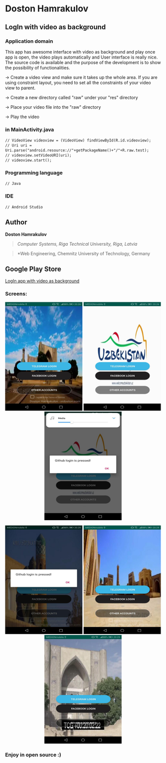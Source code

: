 # Doston Hamrakulov

## LogIn with video as background
### Application domain  
This app has awesome interface with video as background and play once app is open, the video plays automatically and User interface is really nice. The source code is available and the purpose of the development is to show the possibility of functionalities.


-> Create a video view and make sure it takes up the whole area. If you are using constraint layout, you need to set all the constraints of your video view to parent.

-> Create a new directory called "raw" under your "res" directory

-> Place your video file into the "raw" directory

-> Play the video

### in MainActivity.java
``` [code]
// VideoView videoview = (VideoView) findViewById(R.id.videoview);
// Uri uri = Uri.parse("android.resource://"+getPackageName()+"/"+R.raw.test);
// videoview.setVideoURI(uri);
// videoview.start();
```


### Programming language
```[java]
// Java 
```

### IDE
```[androidstudio]
// Android Studio
```

## Author
**Doston Hamrakulov**
>*Computer Systems, Riga Technical University, Riga, Latvia*

>*Web Engineering, Chemnitz University of Technology, Germany


## Google Play Store

<a href="https://play.google.com/store/apps/details?id=com.idoston.set_video_as_background">LogIn app with video as background</a>


### Screens:


<p align="center">
	<img width="250px" height="350px" src="https://github.com/dostonhamrakulov/Android-LogIn---with-video-as-background/blob/master/Images/1.jpg" />
<img width="250px" height="350px" src="https://github.com/dostonhamrakulov/Android-LogIn---with-video-as-background/blob/master/Images/2.jpg" />
<img width="250px" height="350px" src="https://github.com/dostonhamrakulov/Android-LogIn---with-video-as-background/blob/master/Images/3.jpg" />
</p>

<p align="center">
	<img width="250px" height="350px" src="https://github.com/dostonhamrakulov/Android-LogIn---with-video-as-background/blob/master/Images/4.jpg" />
<img width="250px" height="350px" src="https://github.com/dostonhamrakulov/Android-LogIn---with-video-as-background/blob/master/Images/5.jpg" />
<img width="250px" height="350px" src="https://github.com/dostonhamrakulov/Android-LogIn---with-video-as-background/blob/master/Images/6.jpg" />
</p>


### Enjoy in open source :)
